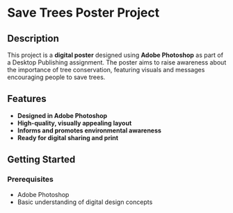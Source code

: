 # Save Trees Poster Project

## Description
This project is a **digital poster** designed using **Adobe Photoshop** as part of a Desktop Publishing assignment. The poster aims to raise awareness about the importance of tree conservation, featuring visuals and messages encouraging people to save trees.

## Features
-  **Designed in Adobe Photoshop**
-  **High-quality, visually appealing layout**
-  **Informs and promotes environmental awareness**
-  **Ready for digital sharing and print**

## Getting Started

### Prerequisites
- Adobe Photoshop
- Basic understanding of digital design concepts

